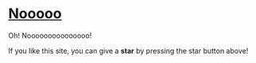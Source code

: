 # [Nooooo](http://nooooooooooooooo.com)

Oh! Nooooooooooooooo! 

If you like this site, you can give a <strong>star</strong> by pressing the star button above!
